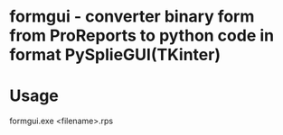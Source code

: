 # formgui - converter binary form from ProReports to python code in format PySplieGUI(TKinter)


# Usage

formgui.exe \<filename\>.rps 
